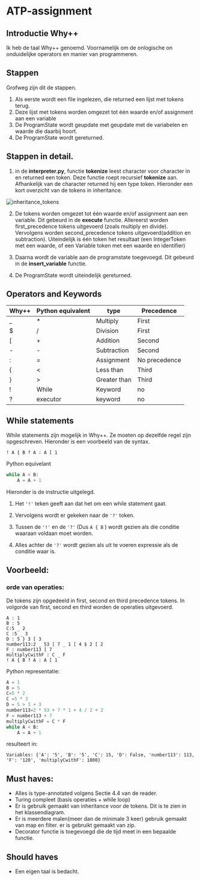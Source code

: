 # ATP-assignment

## Introductie Why++
Ik heb de taal Why++ genoemd. Voornamelijk om de onlogische on onduidelijke operators en manier van programmeren.

## Stappen
Grofweg zijn dit de stappen.

1. Als eerste wordt een file ingelezen, die returned een lijst met tokens terug.
2. Deze lijst met tokens worden omgezet tot één waarde en/of assignment aan een variable
3. De ProgramState wordt geupdate met geupdate met de variabelen en waarde die daarbij hoort.
4. De ProgramState wordt gereturned. 


## Stappen in detail.
1. in de **interpreter.py**, functie **tokenize** 
leest character voor character in en returned een token. 
Deze functie roept recursief **tokenize** aan.
Afhankelijk van de character returned hij een type token. 
Hieronder een kort overzicht van de tokens in inheritance.
  
 ![inheritance_tokens](https://user-images.githubusercontent.com/31653244/81508624-69f4ec80-9305-11ea-962f-8c4019a8a939.png)


2. De tokens worden omgezet tot één waarde en/of assignment aan een variable. 
Dit gebeurd in de **execute** functie. Allereerst worden first_precedence tokens uitgevoerd (zoals multiply en divide).
Vervolgens worden second_precedence tokens uitgevoerd(addition en subtraction).
Uiteindelijk is één token het resultaat (een IntegerToken met een waarde, of een Variable token met een waarde en identifier)

3. Daarna wordt de variable aan de programstate toegevoegd. Dit gebeurd in de **insert_variable** functie.

4. De ProgramState wordt uiteindelijk gereturned.



## Operators and Keywords

Why++ | Python equivalent | type | Precedence
--- | --- | ---- | ----
_   | * | Multiply | First
$ | / | Division | First
[   |   + | Addition | Second
\-   | -   | Subtraction | Second
\: | = | Assignment | No precedence
{ | < | Less than | Third
} | \> | Greater than | Third
! | While| Keyword | no
? | executor | keyword| no


## While statements

While statements zijn mogelijk in Why++. Ze moeten op dezelfde regel zijn opgeschreven.
Hieronder is een voorbeeld van de syntax.
```
! A { B ? A : A [ 1
```


Python equivelant
```python
while A < B:
    A = A + 1
```

Hieronder is de instructie uitgelegd.

1. Het ```'!'``` teken geeft aan dat het om een while statement gaat.

2. Vervolgens wordt er gekeken naar de ```'?'``` token. 

3. Tussen de ```'!'``` en de ```'?'``` (Dus ```A { B``` ) 
wordt gezien als die conditie waaraan voldaan moet worden.

4. Alles achter de ```'?'``` wordt gezien als uit te voeren expressie als de conditie waar is.
 

## Voorbeeld:

### orde van operaties:
De tokens zijn opgedeeld in first, second en third precedence tokens.
In volgorde van first, second en third worden de operaties uitgevoerd.

```
A : 1
B : 5
C:5 _ 2
C :5 _ 3
D : 5 } 3 [ 3
number113:2 _ 53 [ 7 _ 1 [ 4 $ 2 [ 2
F : number113 [ 7
multiplyCwithF : C _ F
! A { B ? A : A [ 1
```

Python representatie:
```python
A = 1
B = 5
C=5 * 2
C =5 * 3
D = 5 > 3 + 3
number113=2 * 53 + 7 * 1 + 4 / 2 + 2
F = number113 + 7
multiplyCwithF = C * F
while A < B:
    A = A + 1

```



resulteert in:
```
Variables: {'A': '5', 'B': '5', 'C': 15, 'D': False, 'number113': 113, 'F': '120', 'multiplyCwithF': 1800}
```


## Must haves:
- Alles is type-annotated volgens Sectie 4.4 van de reader.
- Turing compleet (basis operaties + while loop)
- Er is gebruik gemaakt van inheritance voor de tokens. Dit is te zien in het klassendiagram.
- Er is meerdere malen(meer dan de minimale 3 keer) gebruik gemaakt van map en filter. 
er is gebruikt gemaakt van zip.
- Decorator functie is toegevoegd die de tijd meet in een bepaalde functie.

## Should haves
- Een eigen taal is bedacht.
